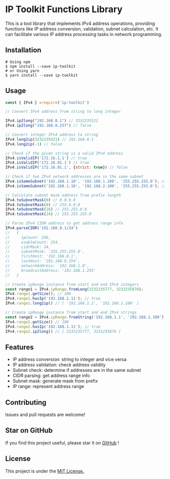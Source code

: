 
# IP Toolkit Functions Library

This is a tool library that implements IPv4 address operations, providing functions like IP address conversion, validation, subnet calculation, etc. It can facilitate various IP address processing tasks in network programming.

## Installation

```shell
# Using npm
$ npm install --save ip-toolkit
# or Using yarn
$ yarn install --save ip-toolkit
```

## Usage

```js
const { IPv4 } =require('ip-toolkit')

// Convert IPv4 address from string to long integer 

IPv4.ip2long("192.168.0.1") // 3232235521
IPv4.ip2long("192.168.0.257") // false

// Convert integer IPv4 address to string 
IPv4.long2ip(3232235521) // 192.168.0.1
IPv4.long2ip(-1) // false

// Check if the given string is a valid IPv4 address
IPv4.isValidIP('172.16.1.1') // true
IPv4.isValidIP('172.16.01.1') // true
IPv4.isValidIP('172.16.01.1', {strict: true}) // false

// Check if two IPv4 network addresses are in the same subnet
IPv4.isSameSubnet('192.168.1.10', '192.168.1.100', '255.255.255.0'); // true
IPv4.isSameSubnet('192.168.1.10', '192.168.2.100', '255.255.255.0'); // true

// Calculate subnet mask address from prefix length 
IPv4.toSubnetMask(0) // 0.0.0.0
IPv4.toSubnetMask(8) // 255.0.0.0
IPv4.toSubnetMask(16) // 255.255.0.0
IPv4.toSubnetMask(24) // 255.255.255.0

// Parse IPv4 CIDR address to get address range info
IPv4.parseCIDR('192.168.0.1/24')
//   {
//     ipCount: 256,
//     usableCount: 254,
//     cidrMask: 24,
//     subnetMask: '255.255.255.0',
//     firstHost: '192.168.0.1',
//     lastHost: '192.168.0.254',
//     networkAddress: '192.168.1.0',
//     broadcastAddress: '192.168.1.255'
//   }

// Create ipRange instance from start and end IPv4 integers
const range1 = IPv4.ipRange.fromLong(3232235777, 3232235876);
IPv4.range1.getSize(); // 100
IPv4.range1.hasIp('192.168.1.11'); // true
IPv4.range1.long2ip() // [ '192.168.1.1', '192.168.1.100' ]

// Create ipRange instance from start and end IPv4 strings 
const range2 = IPv4.ipRange.fromString('192.168.1.1', '192.168.1.100');
IPv4.range2.getSize() // 100
IPv4.range2.hasIp('192.168.1.11'); // true
IPv4.range2.ip2long() // [ 3232235777, 3232235876 ]
```

## Features

- IP address conversion: string to integer and vice versa
- IP address validation: check address validity
- Subnet check: determine if addresses are in the same subnet
- CIDR parsing: get address range info
- Subnet mask: generate mask from prefix
- IP range: represent address range

## Contributing

Issues and pull requests are welcome!

## Star on GitHub

If you find this project useful, please star it on [GitHub](https://github.com/meguoe/ip-toolkit) !

## License

This project is under the [MIT License.](https://github.com/meguoe/ip-toolkit/blob/main/LICENSE "MIT License.")

